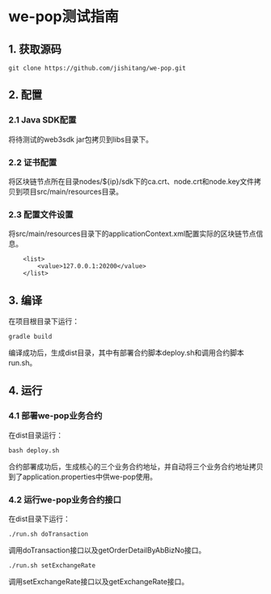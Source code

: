 # we-pop测试指南

## 1. 获取源码
```
git clone https://github.com/jishitang/we-pop.git
```

## 2. 配置

### 2.1 Java SDK配置
将待测试的web3sdk jar包拷贝到libs目录下。

### 2.2 证书配置
将区块链节点所在目录nodes/${ip}/sdk下的ca.crt、node.crt和node.key文件拷贝到项目src/main/resources目录。

### 2.3 配置文件设置
将src/main/resources目录下的applicationContext.xml配置实际的区块链节点信息。
```
    <list>
        <value>127.0.0.1:20200</value>
    </list>
```

## 3. 编译
在项目根目录下运行：
```
gradle build
```
编译成功后，生成dist目录，其中有部署合约脚本deploy.sh和调用合约脚本run.sh。

## 4. 运行

### 4.1 部署we-pop业务合约
在dist目录运行：
```
bash deploy.sh
```
合约部署成功后，生成核心的三个业务合约地址，并自动将三个业务合约地址拷贝到了application.properties中供we-pop使用。

### 4.2 运行we-pop业务合约接口
在dist目录下运行：
```
./run.sh doTransaction
```
调用doTransaction接口以及getOrderDetailByAbBizNo接口。
```
./run.sh setExchangeRate
```
调用setExchangeRate接口以及getExchangeRate接口。
